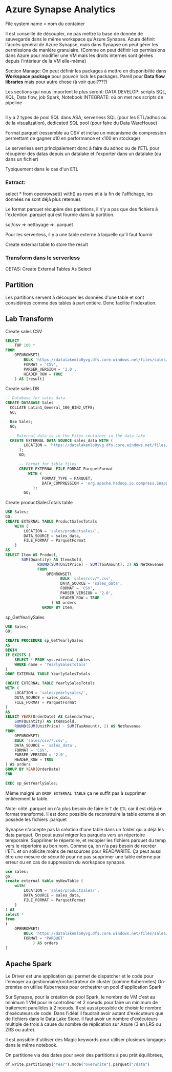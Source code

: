 # Azure Synapse Analytics

File system name = nom du container

Il est conseillé de découpler, ne pas mettre la base de donnée de sauvegarde dans le même workspace qu'Azure Synapse.
Azure définit l'accès général de Azure Synapse, mais dans Synapse on peut gérer les permissions de manière granulaire. (Comme on peut définir les permissions dans Azure pour modifier une VM mais les droits internes sont gérées depuis l'intérieur de la VM elle-même)

Section Manage:
On peut définir les packages à mettre en disponibilité dans **Workspace package** pour pouvoir lock les packages.
Pareil pour **Data flow libraries** mais pour autre chose (à voir quoi????)

Les sections qui nous importent le plus seront:
DATA
DEVELOP: scripts SQL, KQL, Data flow, job Spark, Notebook
INTEGRATE: où on met nos scripts de pipeline

## 

Il y a 2 types de pool SQL dans ASA, serverless SQL (pour les ETL/adhoc ou de la visualization), dedicated SQL pool (pour faire du Data WareHouse)

Format parquet (ressemble au CSV et inclue un mécanisme de compression permettant de gagner x10 en performance et x100 en stockage)

Le serverless sert principalement donc à faire du adhoc ou de l'ETL pour récupérer des datas depuis un datalake et l'exporter dans un datalake (ou dans un fichier)

Typiquement dans le cas d'un ETL

### Extract: 

select * from openrowset() with() as rows et à la fin de l'affichage, les données ne sont déjà plus retenues

Le format parquet récupère des partitions, il n'y a pas que des fichiers à l'extention .parquet qui est fournie dans la partition.

sql/csv => nettoyage => .parquet

Pour les serverless, il y a une table externe à laquelle qu'il faut fournir

Create external table to store the result

### Transform dans le serverless

CETAS: Create External Tables As Select

## Partition

Les partitions servent à découper les données d'une table et sont considérées comme des tables à part entière. Donc facilite l'indexation.

## Lab Transform

Create sales CSV

```sql
SELECT
    TOP 100 *
FROM
    OPENROWSET(
        BULK 'https://datalakemlo0yvg.dfs.core.windows.net/files/sales/csv/**',
        FORMAT = 'CSV',
        PARSER_VERSION = '2.0',
        HEADER_ROW = TRUE
    ) AS [result]

```

Create sales DB

```sql
-- Database for sales data
CREATE DATABASE Sales
  COLLATE Latin1_General_100_BIN2_UTF8;
  GO;

  Use Sales;
  GO;

  -- External data is in the Files container in the data lake
  CREATE EXTERNAL DATA SOURCE sales_data WITH (
        LOCATION = 'https://datalakemlo0yvg.dfs.core.windows.net/files/'
      );
      GO;

      -- Format for table files
      CREATE EXTERNAL FILE FORMAT ParquetFormat
          WITH (
                FORMAT_TYPE = PARQUET,
                DATA_COMPRESSION = 'org.apache.hadoop.io.compress.SnappyCodec'
            );
        GO;
```

Create productSalesTotals table

```sql
USE Sales;
GO;
CREATE EXTERNAL TABLE ProductSalesTotals
    WITH (
        LOCATION = 'sales/productsales/',
        DATA_SOURCE = sales_data,
        FILE_FORMAT = ParquetFormat
    )
AS
SELECT Item AS Product,
       SUM(Quantity) AS ItemsSold,
              ROUND(SUM(UnitPrice) - SUM(TaxAmount), 2) AS NetRevenue
              FROM
                  OPENROWSET(
                        BULK 'sales/csv/*.csv',
                        DATA_SOURCE = 'sales_data',
                        FORMAT = 'CSV',
                        PARSER_VERSION = '2.0',
                        HEADER_ROW = TRUE
                    ) AS orders
                GROUP BY Item;
```

sp_GetYearlySales

```sql
USE Sales;
GO;

CREATE PROCEDURE sp_GetYearlySales
AS
BEGIN
IF EXISTS (
    SELECT * FROM sys.external_tables
    WHERE name = 'YearlySalesTotals'
)
DROP EXTERNAL TABLE YearlySalesTotals

CREATE EXTERNAL TABLE YearlySalesTotals
WITH (
    LOCATION = 'sales/yearlysales/',
    DATA_SOURCE = sales_data,
    FILE_FORMAT = ParquetFormat
)
AS
SELECT YEAR(OrderDate) AS CalendarYear,
    SUM(Quantity) AS ItemsSold,
    ROUND(SUM(UnitPrice) - SUM(TaxAmount), 2) AS NetRevenue
FROM
    OPENROWSET(
    BULK 'sales/csv/*.csv',
    DATA_SOURCE = 'sales_data',
    FORMAT = 'CSV',
    PARSER_VERSION = '2.0',
    HEADER_ROW = TRUE
) AS orders
GROUP BY YEAR(OrderDate)
END

EXEC sp_GetYearlySales;
```

Même malgré un `DROP EXTERNAL TABLE` ça ne suffit pas à supprimer entièrement la table.

Note: côté .parquet on n'a plus besoin de faire le `T` de `ETL` car il est déjà en format transformé.
Il est donc possible de reconstruire la table externe si on possède les fichiers .parquet

Synapse n'accepte pas la création d'une table dans un folder qui a déjà les data parquet. On peut aussi migrer les parquets vers un répertoire temporaire. Supprimer le répertoire, et recopier les fichiers parquet du temp vers le répertoire au bon nom. Comme ça, on n'a pas besoin de recréer l'ETL et on sollicite moins de ressources pour READ/WRITE.
Ça peut aussi être une mesure de sécurité pour ne pas supprimer une table externe par erreur ou en cas de suppression du workspace synapse.

```sql
use sales;
go;
create external table myNewTable (
    with(
        LOCATION = 'sales/productsales/',
        DATA_SOURCE = sales_data,
        FILE_FORMAT = ParquetFormat
    )
) AS
select *
from
(
    OPENROWSET(
        BULK 'https://datalakemlo0yvg.dfs.core.windows.net/files/sales/productsales/**',
        FORMAT = 'PARQUET'
            ) AS orders 
)
```

## Apache Spark

Le Driver est une application qui permet de dispatcher et le code pour l'envoyer au gestionnaire/orchestrateur de cluster (comme Kubernetes)
On-premise on utilise Kubernetes pour orchestrer un pool d'application Spark

Sur Synapse, pour la création de pool Spark, le nombre de VM c'est au minimum 1 VM pour le controlleur et 2 noeuds pour faire un minimum de traitement parallèles à 2 noeuds. 
Il est aussi possible de choisir le nombre d'exécuteurs de code. Dans l'idéal il faudrait avoir autant d'exécuteurs que de fichiers dans le Data Lake Store.
Il faut avoir un nombre d'exécuteurs multiple de trois à cause du nombre de réplication sur Azure (3 en LRS ou ZRS ou autre).

Il est possible d'utiliser des Magic keywords pour utiliser plusieurs langages dans le même notebook.

On partitione via des dates pour avoir des partitions à peu prêt équilibrées,

```py
df.write.partitionBy("Year").mode("overwrite").parquet("/data")
```